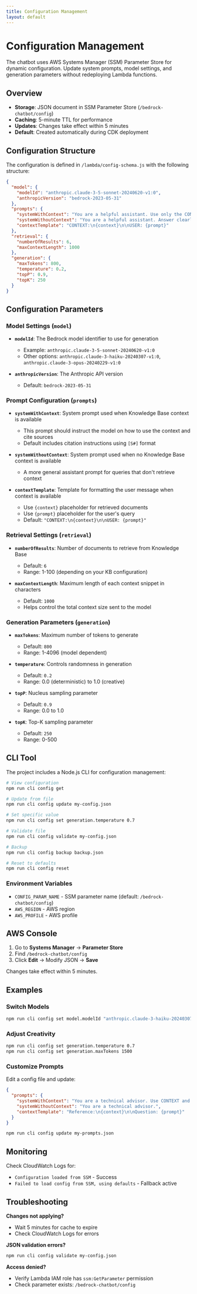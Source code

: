 ```yaml
---
title: Configuration Management
layout: default
---
```


# Configuration Management

The chatbot uses AWS Systems Manager (SSM) Parameter Store for dynamic configuration. Update system prompts, model settings, and generation parameters without redeploying Lambda functions.

## Overview

- **Storage**: JSON document in SSM Parameter Store (`/bedrock-chatbot/config`)
- **Caching**: 5-minute TTL for performance
- **Updates**: Changes take effect within 5 minutes
- **Default**: Created automatically during CDK deployment

## Configuration Structure

The configuration is defined in `/lambda/config-schema.js` with the following structure:

```json
{
  "model": {
    "modelId": "anthropic.claude-3-5-sonnet-20240620-v1:0",
    "anthropicVersion": "bedrock-2023-05-31"
  },
  "prompts": {
    "systemWithContext": "You are a helpful assistant. Use only the CONTEXT to answer and cite as [S#]. If unknown, say you don't know.",
    "systemWithoutContext": "You are a helpful assistant. Answer clearly and concisely.",
    "contextTemplate": "CONTEXT:\n{context}\n\nUSER: {prompt}"
  },
  "retrieval": {
    "numberOfResults": 6,
    "maxContextLength": 1000
  },
  "generation": {
    "maxTokens": 800,
    "temperature": 0.2,
    "topP": 0.9,
    "topK": 250
  }
}
```

## Configuration Parameters

### Model Settings (`model`)

- **`modelId`**: The Bedrock model identifier to use for generation
  - Example: `anthropic.claude-3-5-sonnet-20240620-v1:0`
  - Other options: `anthropic.claude-3-haiku-20240307-v1:0`, `anthropic.claude-3-opus-20240229-v1:0`

- **`anthropicVersion`**: The Anthropic API version
  - Default: `bedrock-2023-05-31`

### Prompt Configuration (`prompts`)

- **`systemWithContext`**: System prompt used when Knowledge Base context is available
  - This prompt should instruct the model on how to use the context and cite sources
  - Default includes citation instructions using `[S#]` format

- **`systemWithoutContext`**: System prompt used when no Knowledge Base context is available
  - A more general assistant prompt for queries that don't retrieve context

- **`contextTemplate`**: Template for formatting the user message when context is available
  - Use `{context}` placeholder for retrieved documents
  - Use `{prompt}` placeholder for the user's query
  - Default: `"CONTEXT:\n{context}\n\nUSER: {prompt}"`

### Retrieval Settings (`retrieval`)

- **`numberOfResults`**: Number of documents to retrieve from Knowledge Base
  - Default: `6`
  - Range: 1-100 (depending on your KB configuration)

- **`maxContextLength`**: Maximum length of each context snippet in characters
  - Default: `1000`
  - Helps control the total context size sent to the model

### Generation Parameters (`generation`)

- **`maxTokens`**: Maximum number of tokens to generate
  - Default: `800`
  - Range: 1-4096 (model dependent)

- **`temperature`**: Controls randomness in generation
  - Default: `0.2`
  - Range: 0.0 (deterministic) to 1.0 (creative)

- **`topP`**: Nucleus sampling parameter
  - Default: `0.9`
  - Range: 0.0 to 1.0

- **`topK`**: Top-K sampling parameter
  - Default: `250`
  - Range: 0-500

## CLI Tool

The project includes a Node.js CLI for configuration management:

```bash
# View configuration
npm run cli config get

# Update from file
npm run cli config update my-config.json

# Set specific value
npm run cli config set generation.temperature 0.7

# Validate file
npm run cli config validate my-config.json

# Backup
npm run cli config backup backup.json

# Reset to defaults
npm run cli config reset
```

### Environment Variables

- `CONFIG_PARAM_NAME` - SSM parameter name (default: `/bedrock-chatbot/config`)
- `AWS_REGION` - AWS region
- `AWS_PROFILE` - AWS profile

## AWS Console

1. Go to **Systems Manager** → **Parameter Store**
2. Find `/bedrock-chatbot/config`
3. Click **Edit** → Modify JSON → **Save**

Changes take effect within 5 minutes.

## Examples

### Switch Models

```bash
npm run cli config set model.modelId "anthropic.claude-3-haiku-20240307-v1:0"
```

### Adjust Creativity

```bash
npm run cli config set generation.temperature 0.7
npm run cli config set generation.maxTokens 1500
```

### Customize Prompts

Edit a config file and update:

```json
{
  "prompts": {
    "systemWithContext": "You are a technical advisor. Use CONTEXT and cite as [S#].",
    "systemWithoutContext": "You are a technical advisor.",
    "contextTemplate": "Reference:\n{context}\n\nQuestion: {prompt}"
  }
}
```

```bash
npm run cli config update my-prompts.json
```

## Monitoring

Check CloudWatch Logs for:
- `Configuration loaded from SSM` - Success
- `Failed to load config from SSM, using defaults` - Fallback active

## Troubleshooting

**Changes not applying?**
- Wait 5 minutes for cache to expire
- Check CloudWatch Logs for errors

**JSON validation errors?**
```bash
npm run cli config validate my-config.json
```

**Access denied?**
- Verify Lambda IAM role has `ssm:GetParameter` permission
- Check parameter exists: `/bedrock-chatbot/config`

